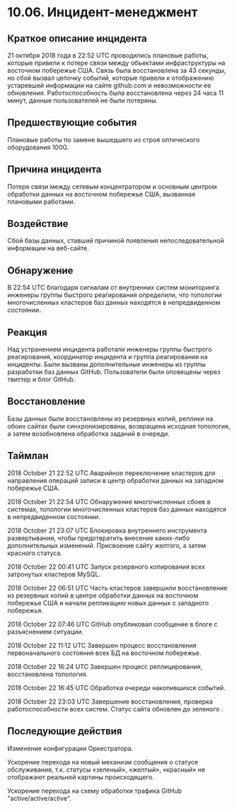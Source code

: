 # 10.06. Инцидент-менеджмент

## Краткое описание инцидента

21 октября 2018 года в 22:52 UTC проводились плановые работы, которые привели к потере связи между объектами инфраструктуры на восточном побережье США. Связь была восстановлена за 43 секунды, но сбой вызвал цепочку событий, которые привели к отображению устаревшей информации на сайте github.com и невозможности ее обновления. Работоспособность была восстановлена через 24 часа 11 минут, данные пользователей не были потеряны.

## Предшествующие события

Плановые работы по замене вышедшего из строя оптического оборудования 100G.

## Причина инцидента

Потеря связи между сетевым концентратором и основным центром обработки данных на восточном побережье США, вызванная плановыми работами.

## Воздействие

Сбой базы данных, ставший причиной появления непоследовательной информации на веб-сайте.

## Обнаружение

В 22:54 UTC благодаря сигналам от внутренних систем мониторинга инженеры группы быстрого реагирования определили, что топологии многочисленных кластеров баз данных находятся в непредвиденном состоянии.

## Реакция

Над устранением инцидента работали инженеры группы быстрого реагирования, координатор инцидента и группа реагирования на инциденты. Были вызваны дополнительные инженеры из группы разработки баз данных GitHub. Пользователи были оповещены через твиттер и блог GitHub.

## Восстановление

Базы данных были восстановлены из резервных копий, реплики на обоих сайтах были синхронизированы, возвращена исходная топология, а затем возобновлена обработка заданий в очереди.

## Таймлан

2018 October 21 22:52 UTC
Аварийное переключение кластеров для направления операций записи в центр обработки данных на западном побережье США.

2018 October 21 22:54 UTC
Обнаружение многочисленных сбоев в системах, топологии многочисленных кластеров баз данных находятся в непредвиденном состоянии.

2018 October 21 23:07 UTC
Блокировка внутреннего инструмента развертывания, чтобы предотвратить внесение каких-либо дополнительных изменений. Присвоение сайту желтого, а затем красного статуса.

2018 October 22 00:41 UTC
Запуск резервного копирования всех затронутых кластеров MySQL.

2018 October 22 06:51 UTC
Часть кластеров завершили восстановление из резервных копий в центре обработки данных на восточном побережье США и начали репликацию новых данных с западного побережья.

2018 October 22 07:46 UTC
GitHub опубликовал сообщение в блоге с разъяснением ситуации.

2018 October 22 11:12 UTC
Завершен процесс восстановления первоначального состояния всех БД на восточном побережье.

2018 October 22 16:24 UTC
Завершен процесс реплицирования, восстановлена топология.

2018 October 22 16:45 UTC
Обработка очереди накопившихся событий.

2018 October 22 23:03 UTC
Завершение восстановления, проверка работоспособности всех систем. Статус сайта обновлен до зеленого .

## Последующие действия

Изменение конфигурации Оркестратора.

Ускорение перехода на новый механизм сообщения о статусе обслуживания, т.к. статусы «зеленый», «желтый», «красный» не отображают реальной картины происходящего.

Ускорение перехода на схему обработки трафика GitHub "active/active/active".
